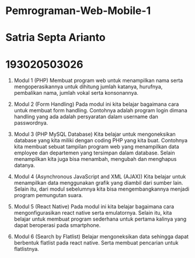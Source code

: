 # Pemrograman-Web-Mobile-1
# Satria Septa Arianto
# 193020503026

1. Modul 1 (PHP)
   Membuat program web untuk menampilkan nama serta mengoperasikannya untuk dihitung jumlah katanya, hurufnya, pembalikan nama, jumlah vokal serta konsonannya.
   
2. Modul 2 (Form Handling)
   Pada modul ini kita belajar bagaimana cara untuk membuat form handling. 
   Contohnya adalah program login dimana handling yang ada adalah persyaratan dalam username dan passwordnya.

3. Modul 3 (PHP MySQL Database)
   Kita belajar untuk mengoneksikan database yang kita miliki dengan coding PHP yang kita buat.
   Contohnya kita membuat sebuat tampilan program web yang menampilkan data employee dan departemen yang tersimpan dalam database.
   Selain menampilkan kita juga bisa menambah, mengubah dan menghapus datanya.
   
4. Modul 4 (Asynchronous JavaScript and XML (AJAX))
   Kita belajar untuk menampilkan data menggunakan grafik yang diambil dari sumber lain.
   Selain itu, dari modul sebelumnya kita bisa mengembangkannya menjadi program pemungutan suara.

5. Modul 5 (React Native)
   Pada modul ini kita belajar bagaimana cara mengonfigurasikan react native serta emulatornya. 
   Selain itu, kita belajar untuk membuat program sederhana untuk pertama kalinya yang dapat beroperasi pada smartphone.
   
6. Modul 6 (Search by Flatlist)
   Belajar mengoneksikan data sehingga dapat berbentuk flatlist pada react native. Serta membuat pencarian untuk flatlistnya.
